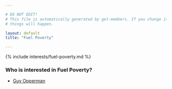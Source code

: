 ```yaml
---

# DO NOT EDIT!
# This file is automatically generated by get-members. If you change it, bad
# things will happen.

layout: default
title: "Fuel Poverty"

---
```


{% include interests/fuel-poverty.md %}

### Who is interested in Fuel Poverty?


* [Guy Opperman](/members/guy-opperman.html)
